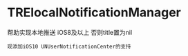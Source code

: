# TRElocalNotificationManager
帮助实现本地推送 iOS8及以上 否则title置为nil

```现添加iOS10 UNUserNotificationCenter的支持```

